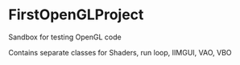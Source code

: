 # FirstOpenGLProject

Sandbox for testing OpenGL code
<p>Contains separate classes for Shaders, run loop, IIMGUI, VAO, VBO</p>
